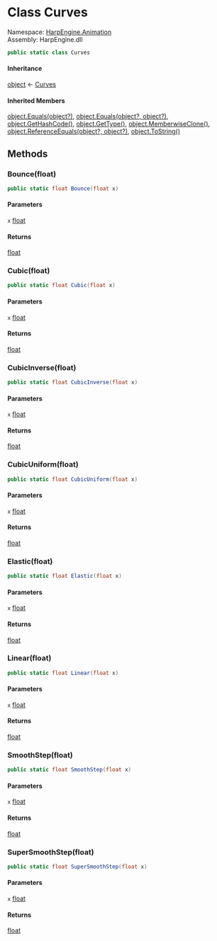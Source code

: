 # <a id="HarpEngine_Animation_Curves"></a> Class Curves

Namespace: [HarpEngine.Animation](HarpEngine.Animation.md)  
Assembly: HarpEngine.dll  

```csharp
public static class Curves
```

#### Inheritance

[object](https://learn.microsoft.com/dotnet/api/system.object) ← 
[Curves](HarpEngine.Animation.Curves.md)

#### Inherited Members

[object.Equals\(object?\)](https://learn.microsoft.com/dotnet/api/system.object.equals\#system\-object\-equals\(system\-object\)), 
[object.Equals\(object?, object?\)](https://learn.microsoft.com/dotnet/api/system.object.equals\#system\-object\-equals\(system\-object\-system\-object\)), 
[object.GetHashCode\(\)](https://learn.microsoft.com/dotnet/api/system.object.gethashcode), 
[object.GetType\(\)](https://learn.microsoft.com/dotnet/api/system.object.gettype), 
[object.MemberwiseClone\(\)](https://learn.microsoft.com/dotnet/api/system.object.memberwiseclone), 
[object.ReferenceEquals\(object?, object?\)](https://learn.microsoft.com/dotnet/api/system.object.referenceequals), 
[object.ToString\(\)](https://learn.microsoft.com/dotnet/api/system.object.tostring)

## Methods

### <a id="HarpEngine_Animation_Curves_Bounce_System_Single_"></a> Bounce\(float\)

```csharp
public static float Bounce(float x)
```

#### Parameters

`x` [float](https://learn.microsoft.com/dotnet/api/system.single)

#### Returns

 [float](https://learn.microsoft.com/dotnet/api/system.single)

### <a id="HarpEngine_Animation_Curves_Cubic_System_Single_"></a> Cubic\(float\)

```csharp
public static float Cubic(float x)
```

#### Parameters

`x` [float](https://learn.microsoft.com/dotnet/api/system.single)

#### Returns

 [float](https://learn.microsoft.com/dotnet/api/system.single)

### <a id="HarpEngine_Animation_Curves_CubicInverse_System_Single_"></a> CubicInverse\(float\)

```csharp
public static float CubicInverse(float x)
```

#### Parameters

`x` [float](https://learn.microsoft.com/dotnet/api/system.single)

#### Returns

 [float](https://learn.microsoft.com/dotnet/api/system.single)

### <a id="HarpEngine_Animation_Curves_CubicUniform_System_Single_"></a> CubicUniform\(float\)

```csharp
public static float CubicUniform(float x)
```

#### Parameters

`x` [float](https://learn.microsoft.com/dotnet/api/system.single)

#### Returns

 [float](https://learn.microsoft.com/dotnet/api/system.single)

### <a id="HarpEngine_Animation_Curves_Elastic_System_Single_"></a> Elastic\(float\)

```csharp
public static float Elastic(float x)
```

#### Parameters

`x` [float](https://learn.microsoft.com/dotnet/api/system.single)

#### Returns

 [float](https://learn.microsoft.com/dotnet/api/system.single)

### <a id="HarpEngine_Animation_Curves_Linear_System_Single_"></a> Linear\(float\)

```csharp
public static float Linear(float x)
```

#### Parameters

`x` [float](https://learn.microsoft.com/dotnet/api/system.single)

#### Returns

 [float](https://learn.microsoft.com/dotnet/api/system.single)

### <a id="HarpEngine_Animation_Curves_SmoothStep_System_Single_"></a> SmoothStep\(float\)

```csharp
public static float SmoothStep(float x)
```

#### Parameters

`x` [float](https://learn.microsoft.com/dotnet/api/system.single)

#### Returns

 [float](https://learn.microsoft.com/dotnet/api/system.single)

### <a id="HarpEngine_Animation_Curves_SuperSmoothStep_System_Single_"></a> SuperSmoothStep\(float\)

```csharp
public static float SuperSmoothStep(float x)
```

#### Parameters

`x` [float](https://learn.microsoft.com/dotnet/api/system.single)

#### Returns

 [float](https://learn.microsoft.com/dotnet/api/system.single)

